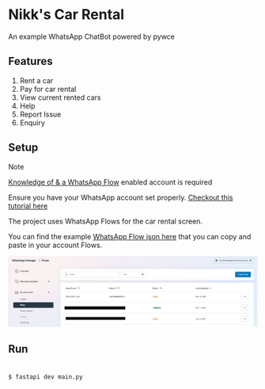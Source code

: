 # Nikk's Car Rental
An example WhatsApp ChatBot powered by pywce

## Features
1. Rent a car
2. Pay for car rental
3. View current rented cars
4. Help
5. Report Issue
6. Enquiry

## Setup
> [!NOTE]
> [Knowledge of & a WhatsApp Flow](https://developers.facebook.com/docs/whatsapp/flows) enabled account is required

Ensure you have your WhatsApp account set properly. [Checkout this tutorial here](https://www.youtube.com/watch?v=Y8kihPdCI_U)

The project uses WhatsApp Flows for the car rental screen.

You can find the example [WhatsApp Flow json here](flows) that you can copy and paste in your account Flows.

![flow](assets/flow.png)

## Run
```bash

$ fastapi dev main.py
```


